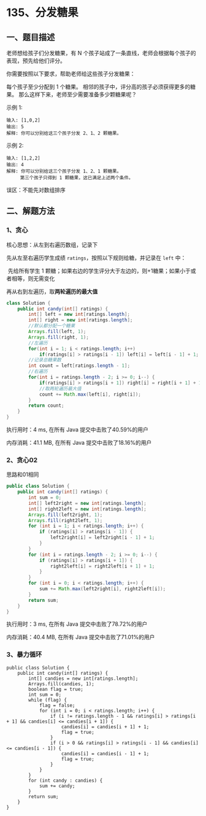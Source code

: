 # 135、分发糖果

## 一、题目描述

老师想给孩子们分发糖果，有 N 个孩子站成了一条直线，老师会根据每个孩子的表现，预先给他们评分。

你需要按照以下要求，帮助老师给这些孩子分发糖果：

每个孩子至少分配到 1 个糖果。
相邻的孩子中，评分高的孩子必须获得更多的糖果。
那么这样下来，老师至少需要准备多少颗糖果呢？

示例 1:

```
输入: [1,0,2]
输出: 5
解释: 你可以分别给这三个孩子分发 2、1、2 颗糖果。
```


示例 2:

```
输入: [1,2,2]
输出: 4
解释: 你可以分别给这三个孩子分发 1、2、1 颗糖果。
     第三个孩子只得到 1 颗糖果，这已满足上述两个条件。
```

误区：不能先对数组排序





## 二、解题方法

### 1、贪心

核心思想：从左到右遍历数组，记录下

先从左至右遍历学生成绩 `ratings`，按照以下规则给糖，并记录在 `left` 中：

​		先给所有学生 1 颗糖；如果右边的学生评分大于左边的，则+1糖果；如果小于或者相等，则无需变化

再从右到左遍历，取**两轮遍历的最大值**

```java
class Solution {
    public int candy(int[] ratings) {
        int[] left = new int[ratings.length];
        int[] right = new int[ratings.length];
        //默认都分配一个糖果
        Arrays.fill(left, 1);
        Arrays.fill(right, 1);
        //左遍历
        for(int i = 1; i < ratings.length; i++)
            if(ratings[i] > ratings[i - 1]) left[i] = left[i - 1] + 1;
        //记录总糖果数
        int count = left[ratings.length - 1];
        //右遍历
        for(int i = ratings.length - 2; i >= 0; i--) {
            if(ratings[i] > ratings[i + 1]) right[i] = right[i + 1] + 1;
            //取两轮遍历最大值
            count += Math.max(left[i], right[i]);
        }
        return count;
    }
}
```

执行用时：4 ms, 在所有 Java 提交中击败了40.59%的用户

内存消耗：41.1 MB, 在所有 Java 提交中击败了18.16%的用户



### 2、贪心02

思路和01相同

```java
public class Solution {
    public int candy(int[] ratings) {
        int sum = 0;
        int[] left2right = new int[ratings.length];
        int[] right2left = new int[ratings.length];
        Arrays.fill(left2right, 1);
        Arrays.fill(right2left, 1);
        for (int i = 1; i < ratings.length; i++) {
            if (ratings[i] > ratings[i - 1]) {
                left2right[i] = left2right[i - 1] + 1;
            }
        }
        for (int i = ratings.length - 2; i >= 0; i--) {
            if (ratings[i] > ratings[i + 1]) {
                right2left[i] = right2left[i + 1] + 1;
            }
        }
        for (int i = 0; i < ratings.length; i++) {
            sum += Math.max(left2right[i], right2left[i]);
        }
        return sum;
    }
}
```

执行用时：3 ms, 在所有 Java 提交中击败了78.72%的用户

内存消耗：40.4 MB, 在所有 Java 提交中击败了71.01%的用户



### 3、暴力循环

```
public class Solution {
    public int candy(int[] ratings) {
        int[] candies = new int[ratings.length];
        Arrays.fill(candies, 1);
        boolean flag = true;
        int sum = 0;
        while (flag) {
            flag = false;
            for (int i = 0; i < ratings.length; i++) {
                if (i != ratings.length - 1 && ratings[i] > ratings[i + 1] && candies[i] <= candies[i + 1]) {
                    candies[i] = candies[i + 1] + 1;
                    flag = true;
                }
                if (i > 0 && ratings[i] > ratings[i - 1] && candies[i] <= candies[i - 1]) {
                    candies[i] = candies[i - 1] + 1;
                    flag = true;
                }
            }
        }
        for (int candy : candies) {
            sum += candy;
        }
        return sum;
    }
}
```





